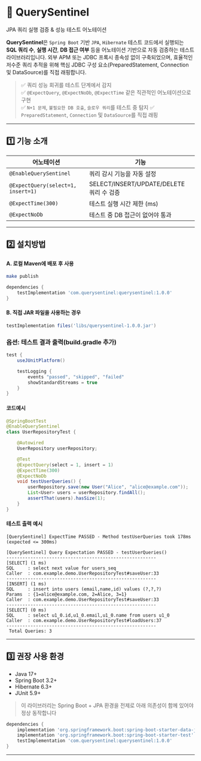 # 🔭 QuerySentinel
JPA 쿼리 실행 검증 & 성능 테스트 어노테이션

**QuerySentinel**은 `Spring Boot` 기반 `JPA`, `Hibernate` 테스트 코드에서 실행되는 **SQL 쿼리 수**, **실행 시간**, **DB 접근 여부** 등을 어노테이션 기반으로 자동 검증하는 테스트 라이브러리입니다.
외부 APM 또는 JDBC 프록시 종속성 없이 구축되었으며, 효율적인 저수준 쿼리 추적을 위해 핵심 JDBC 구성 요소(PreparedStatement, Connection 및 DataSource)를 직접 래핑합니다.

> ✅ 쿼리 성능 회귀를 테스트 단계에서 감지  
> ✅ `@ExpectQuery`, `@ExpectNoDb`, `@ExpectTime` 같은 직관적인 어노테이션으로 구현  
> ✅ `N+1 문제`, `불필요한 DB 호출`, `슬로우 쿼리`를 테스트 중 탐지
> ✅ `PreparedStatement`, `Connection` 및 `DataSource`를 직접 래핑

---

## 1️⃣ 기능 소개

| 어노테이션 | 기능 |
|-----------|------|
| `@EnableQuerySentinel` | 쿼리 감시 기능을 자동 설정 |
| `@ExpectQuery(select=1, insert=1)` | SELECT/INSERT/UPDATE/DELETE 쿼리 수 검증 |
| `@ExpectTime(300)` | 테스트 실행 시간 제한 (ms) |
| `@ExpectNoDb` | 테스트 중 DB 접근이 없어야 통과 |

---

## 2️⃣ 설치방법

#### A. 로컬 Maven에 배포 후 사용

```bash
make publish
```

```groovy
dependencies {
    testImplementation 'com.querysentinel:querysentinel:1.0.0'
}
```

#### B. 직접 JAR 파일을 사용하는 경우
```groovy
testImplementation files('libs/querysentinel-1.0.0.jar')
```

### 옵션: 테스트 결과 출력(build.gradle 추가)
```groovy
test {
    useJUnitPlatform()

    testLogging {
        events "passed", "skipped", "failed"
        showStandardStreams = true
    }
}
```

#### 코드예시

```java
@SpringBootTest
@EnableQuerySentinel
class UserRepositoryTest {

    @Autowired
    UserRepository userRepository;

    @Test
    @ExpectQuery(select = 1, insert = 1)
    @ExpectTime(300)
    @ExpectNoDb
    void testUserQueries() {
        userRepository.save(new User("Alice", "alice@example.com"));
        List<User> users = userRepository.findAll();
        assertThat(users).hasSize(1);
    }
}
```

#### 테스트 출력 예시

```text
[QuerySentinel] ExpectTime PASSED - Method testUserQueries took 178ms (expected <= 300ms)

[QuerySentinel] Query Expectation PASSED - testUserQueries()
--------------------------------------------------------
[SELECT] (1 ms)
SQL     : select next value for users_seq
Caller  : com.example.demo.UserRepositoryTest#saveUser:33
--------------------------------------------------------
[INSERT] (1 ms)
SQL     : insert into users (email,name,id) values (?,?,?)
Params  : {1=alice@example.com, 2=Alice, 3=1}
Caller  : com.example.demo.UserRepositoryTest#saveUser:33
--------------------------------------------------------
[SELECT] (0 ms)
SQL     : select u1_0.id,u1_0.email,u1_0.name from users u1_0
Caller  : com.example.demo.UserRepositoryTest#loadUsers:37
--------------------------------------------------------
 Total Queries: 3
```

---

## 3️⃣ 권장 사용 환경
* Java 17+
* Spring Boot 3.2+
* Hibernate 6.3+
* JUnit 5.9+

> 이 라이브러리는 Spring Boot + JPA 환경을 전제로 아래 의존성이 함께 있어야 정상 동작합니다
```groovy
dependencies {
    implementation 'org.springframework.boot:spring-boot-starter-data-jpa'
    implementation 'org.springframework.boot:spring-boot-starter-test'
    testImplementation 'com.querysentinel:querysentinel:1.0.0'
}
```

---
